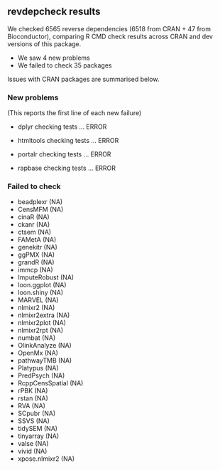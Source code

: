 ## revdepcheck results

We checked 6565 reverse dependencies (6518 from CRAN + 47 from Bioconductor), comparing R CMD check results across CRAN and dev versions of this package.

 * We saw 4 new problems
 * We failed to check 35 packages

Issues with CRAN packages are summarised below.

### New problems
(This reports the first line of each new failure)

* dplyr
  checking tests ... ERROR

* htmltools
  checking tests ... ERROR

* portalr
  checking tests ... ERROR

* rapbase
  checking tests ... ERROR

### Failed to check

* beadplexr       (NA)
* CensMFM         (NA)
* cinaR           (NA)
* ckanr           (NA)
* ctsem           (NA)
* FAMetA          (NA)
* genekitr        (NA)
* ggPMX           (NA)
* grandR          (NA)
* immcp           (NA)
* ImputeRobust    (NA)
* loon.ggplot     (NA)
* loon.shiny      (NA)
* MARVEL          (NA)
* nlmixr2         (NA)
* nlmixr2extra    (NA)
* nlmixr2plot     (NA)
* nlmixr2rpt      (NA)
* numbat          (NA)
* OlinkAnalyze    (NA)
* OpenMx          (NA)
* pathwayTMB      (NA)
* Platypus        (NA)
* PredPsych       (NA)
* RcppCensSpatial (NA)
* rPBK            (NA)
* rstan           (NA)
* RVA             (NA)
* SCpubr          (NA)
* SSVS            (NA)
* tidySEM         (NA)
* tinyarray       (NA)
* valse           (NA)
* vivid           (NA)
* xpose.nlmixr2   (NA)

